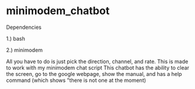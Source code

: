 # minimodem_chatbot
Dependencies

1.) bash

2.) minimodem


All you have to do is just pick the direction, channel, and rate. This is made to work with my minimodem chat script
This chatbot has the ability to clear the screen, go to the google webpage, show the manual, and has a help command (which shows "there is not one at the moment)
